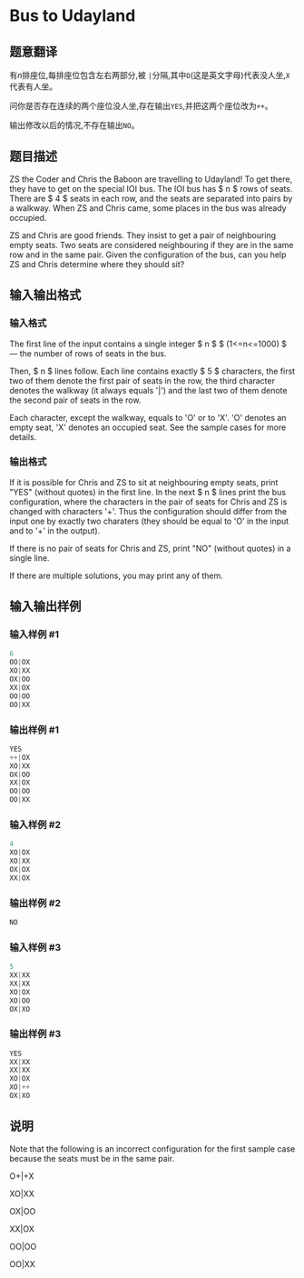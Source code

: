 # Bus to Udayland

## 题意翻译

有$n$排座位,每排座位包含左右两部分,被 `|`分隔,其中`O`(这是英文字母)代表没人坐,`X`代表有人坐。

问你是否存在连续的两个座位没人坐,存在输出`YES`,并把这两个座位改为``++``。

输出修改以后的情况,不存在输出`NO`。

## 题目描述

ZS the Coder and Chris the Baboon are travelling to Udayland! To get there, they have to get on the special IOI bus. The IOI bus has $ n $ rows of seats. There are $ 4 $ seats in each row, and the seats are separated into pairs by a walkway. When ZS and Chris came, some places in the bus was already occupied.

ZS and Chris are good friends. They insist to get a pair of neighbouring empty seats. Two seats are considered neighbouring if they are in the same row and in the same pair. Given the configuration of the bus, can you help ZS and Chris determine where they should sit?

## 输入输出格式

### 输入格式

The first line of the input contains a single integer $ n $ $ (1<=n<=1000) $ — the number of rows of seats in the bus.

Then, $ n $ lines follow. Each line contains exactly $ 5 $ characters, the first two of them denote the first pair of seats in the row, the third character denotes the walkway (it always equals '|') and the last two of them denote the second pair of seats in the row.

Each character, except the walkway, equals to 'O' or to 'X'. 'O' denotes an empty seat, 'X' denotes an occupied seat. See the sample cases for more details.

### 输出格式

If it is possible for Chris and ZS to sit at neighbouring empty seats, print "YES" (without quotes) in the first line. In the next $ n $ lines print the bus configuration, where the characters in the pair of seats for Chris and ZS is changed with characters '+'. Thus the configuration should differ from the input one by exactly two charaters (they should be equal to 'O' in the input and to '+' in the output).

If there is no pair of seats for Chris and ZS, print "NO" (without quotes) in a single line.

If there are multiple solutions, you may print any of them.

## 输入输出样例

### 输入样例 #1

```cpp
6
OO|OX
XO|XX
OX|OO
XX|OX
OO|OO
OO|XX

```
### 输出样例 #1

```cpp
YES
++|OX
XO|XX
OX|OO
XX|OX
OO|OO
OO|XX

```
### 输入样例 #2

```cpp
4
XO|OX
XO|XX
OX|OX
XX|OX

```
### 输出样例 #2

```cpp
NO

```
### 输入样例 #3

```cpp
5
XX|XX
XX|XX
XO|OX
XO|OO
OX|XO

```
### 输出样例 #3

```cpp
YES
XX|XX
XX|XX
XO|OX
XO|++
OX|XO

```
## 说明

Note that the following is an incorrect configuration for the first sample case because the seats must be in the same pair.

O+|+X

XO|XX

OX|OO

XX|OX

OO|OO

OO|XX

